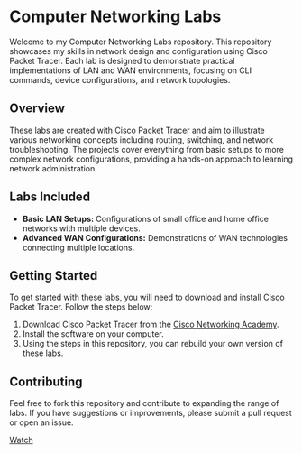 # Computer Networking Labs

Welcome to my Computer Networking Labs repository. This repository showcases my skills in network design and configuration using Cisco Packet Tracer. Each lab is designed to demonstrate practical implementations of LAN and WAN environments, focusing on CLI commands, device configurations, and network topologies.

## Overview

These labs are created with Cisco Packet Tracer and aim to illustrate various networking concepts including routing, switching, and network troubleshooting. The projects cover everything from basic setups to more complex network configurations, providing a hands-on approach to learning network administration.

## Labs Included

- **Basic LAN Setups:** Configurations of small office and home office networks with multiple devices.
- **Advanced WAN Configurations:** Demonstrations of WAN technologies connecting multiple locations.

## Getting Started

To get started with these labs, you will need to download and install Cisco Packet Tracer. Follow the steps below:

1. Download Cisco Packet Tracer from the [Cisco Networking Academy](https://www.netacad.com/courses/packet-tracer).
2. Install the software on your computer.
3. Using the steps in this repository, you can rebuild your own version of these labs. 

## Contributing

Feel free to fork this repository and contribute to expanding the range of labs. If you have suggestions or improvements, please submit a pull request or open an issue.

<a class="github-button" href="https://github.com/Carson2001/Packet-Tracer-Projects/subscription" data-color-scheme="no-preference: light; light: light; dark: dark;" data-icon="octicon-eye" data-size="large" aria-label="Watch Carson2001/Packet-Tracer-Projects on GitHub">Watch</a>


